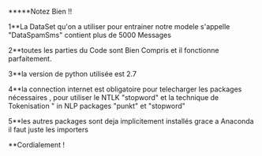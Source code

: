 *****Notez Bien !!

1**La DataSet qu'on a utiliser pour entrainer notre modele s'appelle "DataSpamSms" contient plus de 5000  Messages 

2**toutes les parties du Code sont Bien Compris et il fonctionne parfaitement.

3**la version de python utilisée est 2.7

4**la connection internet est obligatoire pour telecharger les packages nécessaires , pour utiliser le NTLK  "stopword"  et la technique de Tokenisation  " in NLP
 packages "punkt" et "stopword"
 
5**les autres packages sont deja implicitement installés grace a Anaconda il faut  juste les importers

 **Cordialement !

